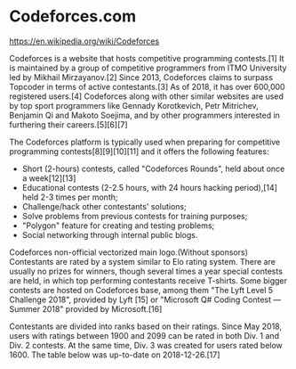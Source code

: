 # Codeforces.com

https://en.wikipedia.org/wiki/Codeforces

Codeforces is a website that hosts competitive programming contests.[1] It is maintained by a group of competitive programmers from ITMO University led by Mikhail Mirzayanov.[2] Since 2013, Codeforces claims to surpass Topcoder in terms of active contestants.[3] As of 2018, it has over 600,000 registered users.[4] Codeforces along with other similar websites are used by top sport programmers like Gennady Korotkevich, Petr Mitrichev, Benjamin Qi and Makoto Soejima, and by other programmers interested in furthering their careers.[5][6][7]


The Codeforces platform is typically used when preparing for competitive programming contests[8][9][10][11] and it offers the following features:

- Short (2-hours) contests, called "Codeforces Rounds", held about once a week[12][13]
- Educational contests (2-2.5 hours, with 24 hours hacking period),[14] held 2-3 times per month;
- Challenge/hack other contestants' solutions;
- Solve problems from previous contests for training purposes;
- "Polygon" feature for creating and testing problems;
- Social networking through internal public blogs.

Codeforces non-official vectorized main logo.(Without sponsors)
Contestants are rated by a system similar to Elo rating system. There are usually no prizes for winners, though several times a year special contests are held, in which top performing contestants receive T-shirts. Some bigger contests are hosted on Codeforces base, among them "The Lyft Level 5 Challenge 2018", provided by Lyft [15] or "Microsoft Q# Coding Contest — Summer 2018" provided by Microsoft.[16]

Contestants are divided into ranks based on their ratings. Since May 2018, users with ratings between 1900 and 2099 can be rated in both Div. 1 and Div. 2 contests. At the same time, Div. 3 was created for users rated below 1600. The table below was up-to-date on 2018-12-26.[17]
